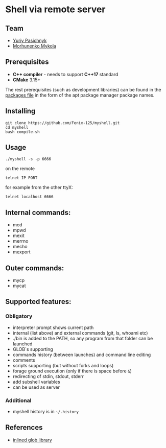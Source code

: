 # Shell via remote server

## Team

 - [Yuriy Pasichnyk](https://github.com/Fenix-125)
 - [Morhunenko Mykola](https://github.com/Myralllka)

## Prerequisites

 - **C++ compiler** - needs to support **C++17** standard
 - **CMake** 3.15+
 
The rest prerequisites (such as development libraries) can be found in the [packages file](./apt_packages.txt) in the form of the apt package manager package names.

## Installing
```
git clone https://github.com/Fenix-125/myshell.git
cd myshell
bash compile.sh
```
## Usage
```
./myshell -s -p 6666
```
on the remote
```
telnet IP PORT
```
for example from the other ttyX:
```
telnet localhost 6666
```
## Internal commands:
- mcd
- mpwd
- mexit
- merrno
- mecho
- mexport
## Outer commands:
- mycp
- mycat
## Supported features:
### Obligatory
- interpreter prompt shows current path
- internal (list above) and external commands (git, ls, whoami etc)
- ./bin is added to the PATH, so any program from that folder can be launched
- GLOB\`s supporting
- commands history (between launches) and command line editing
- comments
- scripts supporting (but without forks and loops)
- forage ground execution (only if there is space before `&`)
- redirecting of stdin, stdout, stderr
- add subshell variables
- can be used as server

### Additional

- myshell history is in `~/.history` 

## References
- [inlined glob library](https://bitbucket.org/szx/glob/src/master/)